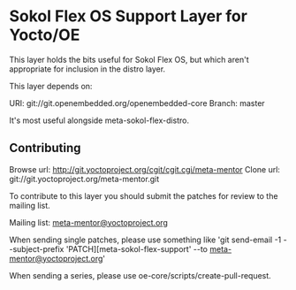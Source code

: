 Sokol Flex OS Support Layer for Yocto/OE
================================================

This layer holds the bits useful for Sokol Flex OS, but which aren't
appropriate for inclusion in the distro layer.

This layer depends on:

URI: git://git.openembedded.org/openembedded-core
Branch: master

It's most useful alongside meta-sokol-flex-distro.


Contributing
------------

Browse url: http://git.yoctoproject.org/cgit/cgit.cgi/meta-mentor
Clone url: git://git.yoctoproject.org/meta-mentor.git

To contribute to this layer you should submit the patches for review to the
mailing list.

Mailing list: meta-mentor@yoctoproject.org

When sending single patches, please use something like
'git send-email -1 --subject-prefix 'PATCH][meta-sokol-flex-support' --to meta-mentor@yoctoproject.org'

When sending a series, please use oe-core/scripts/create-pull-request.
